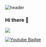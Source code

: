
![header](https://capsule-render.vercel.app/api?type=waving&color=auto&height=300&section=header&text=capsule%20render&fontSize=90)




### Hi there 👋




 <img src ="https://img.shields.io/badge/-Java-blue">


 [![Youtube Badge](https://img.shields.io/badge/Youtube-ff0000?style=flat-square&logo=youtube&link=https://www.youtube.com/c/kyleschool)](https://github.com/jxxnkyeong12)
 

